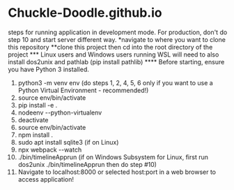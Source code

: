 # Chuckle-Doodle.github.io
steps for running application in development mode.  For production, don't do step 10 and start server different way.
*navigate to where you want to clone this repository
**clone this project then cd into the root directory of the project
*** Linux users and Windows users running WSL will need to also install dos2unix and pathlab (pip install pathlib)
**** Before starting, ensure you have Python 3 installed.
1. python3 -m venv env (do steps 1, 2, 4, 5, 6 only if you want to use a Python Virtual Environment - recommended!)
2. source env/bin/activate
3. pip install -e .
4. nodeenv --python-virtualenv
5. deactivate
6. source env/bin/activate
7. npm install .
8. sudo apt install sqlite3 (if on Linux)
9. npx webpack --watch
10. ./bin/timelineApprun (if on Windows Subsystem for Linux, first run dos2unix ./bin/timelineApprun then do step #10)
11. Navigate to localhost:8000 or selected host:port in a web browser to access application!
